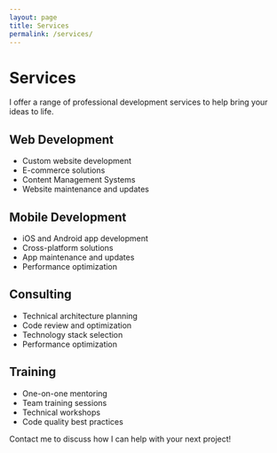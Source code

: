 ```yaml
---
layout: page
title: Services
permalink: /services/
---
```


# Services

I offer a range of professional development services to help bring your ideas to life.

## Web Development
- Custom website development
- E-commerce solutions
- Content Management Systems
- Website maintenance and updates

## Mobile Development
- iOS and Android app development
- Cross-platform solutions
- App maintenance and updates
- Performance optimization

## Consulting
- Technical architecture planning
- Code review and optimization
- Technology stack selection
- Performance optimization

## Training
- One-on-one mentoring
- Team training sessions
- Technical workshops
- Code quality best practices

Contact me to discuss how I can help with your next project! 